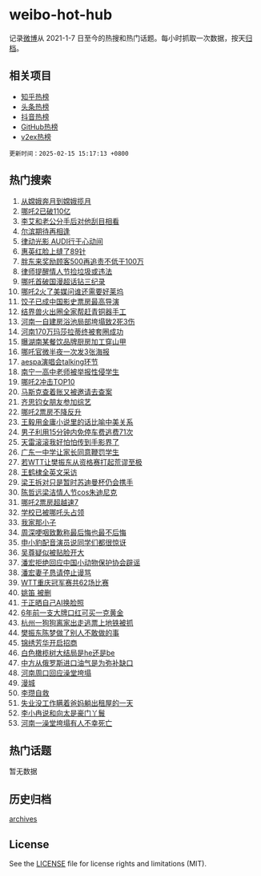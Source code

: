 # weibo-hot-hub

记录[微博](https://www.weibo.com)从 2021-1-7 日至今的热搜和热门话题。每小时抓取一次数据，按天[归档](archives)。

## 相关项目

- [知乎热榜](https://github.com/snaildev/zhihu-hot-hub)
- [头条热榜](https://github.com/snaildev/toutiao-hot-hub)
- [抖音热榜](https://github.com/snaildev/douyin-hot-hub)
- [GitHub热榜](https://github.com/snaildev/github-hot-hub)
- [v2ex热榜](https://github.com/snaildev/v2ex-hot-hub)


`更新时间：2025-02-15 15:17:13 +0800`

## 热门搜索

1. [从嫦娥奔月到嫦娥揽月](https://m.weibo.cn/search?containerid=100103type%3D1%26t%3D10%26q%3D%23%E4%BB%8E%E5%AB%A6%E5%A8%A5%E5%A5%94%E6%9C%88%E5%88%B0%E5%AB%A6%E5%A8%A5%E6%8F%BD%E6%9C%88%23&stream_entry_id=51&isnewpage=1&extparam=seat%3D1%26pos%3D0%26c_type%3D51%26dgr%3D0%26cate%3D10103%26q%3D%2523%25E4%25BB%258E%25E5%25AB%25A6%25E5%25A8%25A5%25E5%25A5%2594%25E6%259C%2588%25E5%2588%25B0%25E5%25AB%25A6%25E5%25A8%25A5%25E6%258F%25BD%25E6%259C%2588%2523%26stream_entry_id%3D51%26filter_type%3Drealtimehot%26display_time%3D1739603831%26pre_seqid%3D17396038314990153814121)
1. [哪吒2已破110亿](https://m.weibo.cn/search?containerid=100103type%3D1%26t%3D10%26q%3D%23%E5%93%AA%E5%90%922%E5%B7%B2%E7%A0%B4110%E4%BA%BF%23&stream_entry_id=31&isnewpage=1&extparam=seat%3D1%26c_type%3D31%26cate%3D5001%26realpos%3D1%26q%3D%2523%25E5%2593%25AA%25E5%2590%25922%25E5%25B7%25B2%25E7%25A0%25B4110%25E4%25BA%25BF%2523%26dgr%3D0%26pos%3D0%26band_rank%3D1%26lcate%3D5001%26stream_entry_id%3D31%26flag%3D1%26filter_type%3Drealtimehot%26display_time%3D1739603831%26pre_seqid%3D17396038314990153814121)
1. [李艾和老公分手后对他刮目相看](https://m.weibo.cn/search?containerid=100103type%3D1%26t%3D10%26q%3D%E6%9D%8E%E8%89%BE%E5%92%8C%E8%80%81%E5%85%AC%E5%88%86%E6%89%8B%E5%90%8E%E5%AF%B9%E4%BB%96%E5%88%AE%E7%9B%AE%E7%9B%B8%E7%9C%8B&stream_entry_id=31&isnewpage=1&extparam=seat%3D1%26c_type%3D31%26cate%3D5001%26realpos%3D2%26q%3D%25E6%259D%258E%25E8%2589%25BE%25E5%2592%258C%25E8%2580%2581%25E5%2585%25AC%25E5%2588%2586%25E6%2589%258B%25E5%2590%258E%25E5%25AF%25B9%25E4%25BB%2596%25E5%2588%25AE%25E7%259B%25AE%25E7%259B%25B8%25E7%259C%258B%26dgr%3D0%26pos%3D1%26band_rank%3D2%26lcate%3D5001%26stream_entry_id%3D31%26flag%3D1%26filter_type%3Drealtimehot%26display_time%3D1739603831%26pre_seqid%3D17396038314990153814121)
1. [尔滨期待再相逢](https://m.weibo.cn/search?containerid=100103type%3D1%26t%3D10%26q%3D%23%E5%B0%94%E6%BB%A8%E6%9C%9F%E5%BE%85%E5%86%8D%E7%9B%B8%E9%80%A2%23&stream_entry_id=31&isnewpage=1&extparam=seat%3D1%26c_type%3D31%26cate%3D5001%26realpos%3D3%26q%3D%2523%25E5%25B0%2594%25E6%25BB%25A8%25E6%259C%259F%25E5%25BE%2585%25E5%2586%258D%25E7%259B%25B8%25E9%2580%25A2%2523%26dgr%3D0%26pos%3D2%26band_rank%3D3%26lcate%3D5001%26stream_entry_id%3D31%26flag%3D0%26filter_type%3Drealtimehot%26display_time%3D1739603831%26pre_seqid%3D17396038314990153814121)
1. [律动光影 AUDI行于心动间](https://m.weibo.cn/search?containerid=100103type%3D1%26t%3D10%26q%3D%23%E5%BE%8B%E5%8A%A8%E5%85%89%E5%BD%B1+AUDI%E8%A1%8C%E4%BA%8E%E5%BF%83%E5%8A%A8%E9%97%B4%23&stream_entry_id=31&isnewpage=1&extparam=seat%3D1%26is_ad_pos%3D1%26c_type%3D31%26cate%3D5001%26pos%3D3%26stream_entry_id%3D31%26topic_ad%3D1%26q%3D%2523%25E5%25BE%258B%25E5%258A%25A8%25E5%2585%2589%25E5%25BD%25B1%2520AUDI%25E8%25A1%258C%25E4%25BA%258E%25E5%25BF%2583%25E5%258A%25A8%25E9%2597%25B4%2523%26adid%3D276096%26lcate%3D5001%26band_rank%3D4%26dgr%3D0%26filter_type%3Drealtimehot%26display_time%3D1739603831%26pre_seqid%3D17396038314990153814121)
1. [惠英红脸上缝了89针](https://m.weibo.cn/search?containerid=100103type%3D1%26t%3D10%26q%3D%E6%83%A0%E8%8B%B1%E7%BA%A2%E8%84%B8%E4%B8%8A%E7%BC%9D%E4%BA%8689%E9%92%88&stream_entry_id=31&isnewpage=1&extparam=seat%3D1%26c_type%3D31%26cate%3D5001%26realpos%3D4%26q%3D%25E6%2583%25A0%25E8%258B%25B1%25E7%25BA%25A2%25E8%2584%25B8%25E4%25B8%258A%25E7%25BC%259D%25E4%25BA%258689%25E9%2592%2588%26dgr%3D0%26pos%3D4%26band_rank%3D4%26lcate%3D5001%26stream_entry_id%3D31%26flag%3D2%26filter_type%3Drealtimehot%26display_time%3D1739603831%26pre_seqid%3D17396038314990153814121)
1. [胖东来奖励顾客500再追责不低于100万](https://m.weibo.cn/search?containerid=100103type%3D1%26t%3D10%26q%3D%23%E8%83%96%E4%B8%9C%E6%9D%A5%E5%A5%96%E5%8A%B1%E9%A1%BE%E5%AE%A2500%E5%86%8D%E8%BF%BD%E8%B4%A3%E4%B8%8D%E4%BD%8E%E4%BA%8E100%E4%B8%87%23&stream_entry_id=31&isnewpage=1&extparam=seat%3D1%26c_type%3D31%26cate%3D5001%26realpos%3D5%26q%3D%2523%25E8%2583%2596%25E4%25B8%259C%25E6%259D%25A5%25E5%25A5%2596%25E5%258A%25B1%25E9%25A1%25BE%25E5%25AE%25A2500%25E5%2586%258D%25E8%25BF%25BD%25E8%25B4%25A3%25E4%25B8%258D%25E4%25BD%258E%25E4%25BA%258E100%25E4%25B8%2587%2523%26dgr%3D0%26pos%3D5%26band_rank%3D5%26lcate%3D5001%26stream_entry_id%3D31%26flag%3D2%26filter_type%3Drealtimehot%26display_time%3D1739603831%26pre_seqid%3D17396038314990153814121)
1. [律师提醒情人节捡垃圾或违法](https://m.weibo.cn/search?containerid=100103type%3D1%26t%3D10%26q%3D%23%E5%BE%8B%E5%B8%88%E6%8F%90%E9%86%92%E6%83%85%E4%BA%BA%E8%8A%82%E6%8D%A1%E5%9E%83%E5%9C%BE%E6%88%96%E8%BF%9D%E6%B3%95%23&stream_entry_id=31&isnewpage=1&extparam=seat%3D1%26c_type%3D31%26cate%3D5001%26realpos%3D6%26q%3D%2523%25E5%25BE%258B%25E5%25B8%2588%25E6%258F%2590%25E9%2586%2592%25E6%2583%2585%25E4%25BA%25BA%25E8%258A%2582%25E6%258D%25A1%25E5%259E%2583%25E5%259C%25BE%25E6%2588%2596%25E8%25BF%259D%25E6%25B3%2595%2523%26dgr%3D0%26pos%3D6%26band_rank%3D6%26lcate%3D5001%26stream_entry_id%3D31%26flag%3D0%26filter_type%3Drealtimehot%26display_time%3D1739603831%26pre_seqid%3D17396038314990153814121)
1. [哪吒首破国漫超话钻三纪录](https://m.weibo.cn/search?containerid=100103type%3D1%26t%3D10%26q%3D%23%E5%93%AA%E5%90%92%E9%A6%96%E7%A0%B4%E5%9B%BD%E6%BC%AB%E8%B6%85%E8%AF%9D%E9%92%BB%E4%B8%89%E7%BA%AA%E5%BD%95%23&stream_entry_id=31&isnewpage=1&extparam=seat%3D1%26is_ad_pos%3D1%26c_type%3D31%26cate%3D5001%26stream_entry_id%3D31%26dgr%3D0%26q%3D%2523%25E5%2593%25AA%25E5%2590%2592%25E9%25A6%2596%25E7%25A0%25B4%25E5%259B%25BD%25E6%25BC%25AB%25E8%25B6%2585%25E8%25AF%259D%25E9%2592%25BB%25E4%25B8%2589%25E7%25BA%25AA%25E5%25BD%2595%2523%26adid%3D276078%26lcate%3D5001%26pos%3D7%26band_rank%3D7%26filter_type%3Drealtimehot%26display_time%3D1739603831%26pre_seqid%3D17396038314990153814121)
1. [哪吒2火了美媒问谁还需要好莱坞](https://m.weibo.cn/search?containerid=100103type%3D1%26t%3D10%26q%3D%23%E5%93%AA%E5%90%922%E7%81%AB%E4%BA%86%E7%BE%8E%E5%AA%92%E9%97%AE%E8%B0%81%E8%BF%98%E9%9C%80%E8%A6%81%E5%A5%BD%E8%8E%B1%E5%9D%9E%23&stream_entry_id=31&isnewpage=1&extparam=seat%3D1%26c_type%3D31%26cate%3D5001%26realpos%3D7%26q%3D%2523%25E5%2593%25AA%25E5%2590%25922%25E7%2581%25AB%25E4%25BA%2586%25E7%25BE%258E%25E5%25AA%2592%25E9%2597%25AE%25E8%25B0%2581%25E8%25BF%2598%25E9%259C%2580%25E8%25A6%2581%25E5%25A5%25BD%25E8%258E%25B1%25E5%259D%259E%2523%26dgr%3D0%26pos%3D8%26band_rank%3D7%26lcate%3D5001%26stream_entry_id%3D31%26flag%3D1%26filter_type%3Drealtimehot%26display_time%3D1739603831%26pre_seqid%3D17396038314990153814121)
1. [饺子已成中国影史票房最高导演](https://m.weibo.cn/search?containerid=100103type%3D1%26t%3D10%26q%3D%23%E9%A5%BA%E5%AD%90%E5%B7%B2%E6%88%90%E4%B8%AD%E5%9B%BD%E5%BD%B1%E5%8F%B2%E7%A5%A8%E6%88%BF%E6%9C%80%E9%AB%98%E5%AF%BC%E6%BC%94%23&stream_entry_id=31&isnewpage=1&extparam=seat%3D1%26c_type%3D31%26cate%3D5001%26realpos%3D8%26q%3D%2523%25E9%25A5%25BA%25E5%25AD%2590%25E5%25B7%25B2%25E6%2588%2590%25E4%25B8%25AD%25E5%259B%25BD%25E5%25BD%25B1%25E5%258F%25B2%25E7%25A5%25A8%25E6%2588%25BF%25E6%259C%2580%25E9%25AB%2598%25E5%25AF%25BC%25E6%25BC%2594%2523%26dgr%3D0%26pos%3D9%26band_rank%3D8%26lcate%3D5001%26stream_entry_id%3D31%26flag%3D0%26filter_type%3Drealtimehot%26display_time%3D1739603831%26pre_seqid%3D17396038314990153814121)
1. [结界兽火出圈全家帮赶青铜器手工](https://m.weibo.cn/search?containerid=100103type%3D1%26t%3D10%26q%3D%23%E7%BB%93%E7%95%8C%E5%85%BD%E7%81%AB%E5%87%BA%E5%9C%88%E5%85%A8%E5%AE%B6%E5%B8%AE%E8%B5%B6%E9%9D%92%E9%93%9C%E5%99%A8%E6%89%8B%E5%B7%A5%23&stream_entry_id=31&isnewpage=1&extparam=seat%3D1%26c_type%3D31%26cate%3D5001%26realpos%3D9%26q%3D%2523%25E7%25BB%2593%25E7%2595%258C%25E5%2585%25BD%25E7%2581%25AB%25E5%2587%25BA%25E5%259C%2588%25E5%2585%25A8%25E5%25AE%25B6%25E5%25B8%25AE%25E8%25B5%25B6%25E9%259D%2592%25E9%2593%259C%25E5%2599%25A8%25E6%2589%258B%25E5%25B7%25A5%2523%26dgr%3D0%26pos%3D10%26band_rank%3D9%26lcate%3D5001%26stream_entry_id%3D31%26flag%3D1%26filter_type%3Drealtimehot%26display_time%3D1739603831%26pre_seqid%3D17396038314990153814121)
1. [河南一自建房浴池局部垮塌致2死3伤](https://m.weibo.cn/search?containerid=100103type%3D1%26t%3D10%26q%3D%23%E6%B2%B3%E5%8D%97%E4%B8%80%E8%87%AA%E5%BB%BA%E6%88%BF%E6%B5%B4%E6%B1%A0%E5%B1%80%E9%83%A8%E5%9E%AE%E5%A1%8C%E8%87%B42%E6%AD%BB3%E4%BC%A4%23&stream_entry_id=31&isnewpage=1&extparam=seat%3D1%26c_type%3D31%26cate%3D5001%26realpos%3D10%26q%3D%2523%25E6%25B2%25B3%25E5%258D%2597%25E4%25B8%2580%25E8%2587%25AA%25E5%25BB%25BA%25E6%2588%25BF%25E6%25B5%25B4%25E6%25B1%25A0%25E5%25B1%2580%25E9%2583%25A8%25E5%259E%25AE%25E5%25A1%258C%25E8%2587%25B42%25E6%25AD%25BB3%25E4%25BC%25A4%2523%26dgr%3D0%26pos%3D11%26band_rank%3D10%26lcate%3D5001%26stream_entry_id%3D31%26flag%3D1%26filter_type%3Drealtimehot%26display_time%3D1739603831%26pre_seqid%3D17396038314990153814121)
1. [河南170万玛莎拉蒂终被套圈成功](https://m.weibo.cn/search?containerid=100103type%3D1%26t%3D10%26q%3D%23%E6%B2%B3%E5%8D%97170%E4%B8%87%E7%8E%9B%E8%8E%8E%E6%8B%89%E8%92%82%E7%BB%88%E8%A2%AB%E5%A5%97%E5%9C%88%E6%88%90%E5%8A%9F%23&stream_entry_id=31&isnewpage=1&extparam=seat%3D1%26c_type%3D31%26cate%3D5001%26realpos%3D11%26q%3D%2523%25E6%25B2%25B3%25E5%258D%2597170%25E4%25B8%2587%25E7%258E%259B%25E8%258E%258E%25E6%258B%2589%25E8%2592%2582%25E7%25BB%2588%25E8%25A2%25AB%25E5%25A5%2597%25E5%259C%2588%25E6%2588%2590%25E5%258A%259F%2523%26dgr%3D0%26pos%3D12%26band_rank%3D11%26lcate%3D5001%26stream_entry_id%3D31%26flag%3D1%26filter_type%3Drealtimehot%26display_time%3D1739603831%26pre_seqid%3D17396038314990153814121)
1. [曝湖南某餐饮品牌厨房加工穿山甲](https://m.weibo.cn/search?containerid=100103type%3D1%26t%3D10%26q%3D%23%E6%9B%9D%E6%B9%96%E5%8D%97%E6%9F%90%E9%A4%90%E9%A5%AE%E5%93%81%E7%89%8C%E5%8E%A8%E6%88%BF%E5%8A%A0%E5%B7%A5%E7%A9%BF%E5%B1%B1%E7%94%B2%23&stream_entry_id=31&isnewpage=1&extparam=seat%3D1%26c_type%3D31%26cate%3D5001%26realpos%3D12%26q%3D%2523%25E6%259B%259D%25E6%25B9%2596%25E5%258D%2597%25E6%259F%2590%25E9%25A4%2590%25E9%25A5%25AE%25E5%2593%2581%25E7%2589%258C%25E5%258E%25A8%25E6%2588%25BF%25E5%258A%25A0%25E5%25B7%25A5%25E7%25A9%25BF%25E5%25B1%25B1%25E7%2594%25B2%2523%26dgr%3D0%26pos%3D13%26band_rank%3D12%26lcate%3D5001%26stream_entry_id%3D31%26flag%3D0%26filter_type%3Drealtimehot%26display_time%3D1739603831%26pre_seqid%3D17396038314990153814121)
1. [哪吒官微半夜一次发3张海报](https://m.weibo.cn/search?containerid=100103type%3D1%26t%3D10%26q%3D%23%E5%93%AA%E5%90%92%E5%AE%98%E5%BE%AE%E5%8D%8A%E5%A4%9C%E4%B8%80%E6%AC%A1%E5%8F%913%E5%BC%A0%E6%B5%B7%E6%8A%A5%23&stream_entry_id=31&isnewpage=1&extparam=seat%3D1%26c_type%3D31%26cate%3D5001%26realpos%3D13%26q%3D%2523%25E5%2593%25AA%25E5%2590%2592%25E5%25AE%2598%25E5%25BE%25AE%25E5%258D%258A%25E5%25A4%259C%25E4%25B8%2580%25E6%25AC%25A1%25E5%258F%25913%25E5%25BC%25A0%25E6%25B5%25B7%25E6%258A%25A5%2523%26dgr%3D0%26pos%3D14%26band_rank%3D13%26lcate%3D5001%26stream_entry_id%3D31%26flag%3D2%26filter_type%3Drealtimehot%26display_time%3D1739603831%26pre_seqid%3D17396038314990153814121)
1. [aespa演唱会talking环节](https://m.weibo.cn/search?containerid=100103type%3D1%26t%3D10%26q%3Daespa%E6%BC%94%E5%94%B1%E4%BC%9Atalking%E7%8E%AF%E8%8A%82&stream_entry_id=31&isnewpage=1&extparam=seat%3D1%26c_type%3D31%26cate%3D5001%26realpos%3D14%26q%3Daespa%25E6%25BC%2594%25E5%2594%25B1%25E4%25BC%259Atalking%25E7%258E%25AF%25E8%258A%2582%26dgr%3D0%26pos%3D15%26band_rank%3D14%26lcate%3D5001%26stream_entry_id%3D31%26flag%3D1%26filter_type%3Drealtimehot%26display_time%3D1739603831%26pre_seqid%3D17396038314990153814121)
1. [南宁一高中老师被举报性侵学生](https://m.weibo.cn/search?containerid=100103type%3D1%26t%3D10%26q%3D%23%E5%8D%97%E5%AE%81%E4%B8%80%E9%AB%98%E4%B8%AD%E8%80%81%E5%B8%88%E8%A2%AB%E4%B8%BE%E6%8A%A5%E6%80%A7%E4%BE%B5%E5%AD%A6%E7%94%9F%23&stream_entry_id=31&isnewpage=1&extparam=seat%3D1%26c_type%3D31%26cate%3D5001%26realpos%3D15%26q%3D%2523%25E5%258D%2597%25E5%25AE%2581%25E4%25B8%2580%25E9%25AB%2598%25E4%25B8%25AD%25E8%2580%2581%25E5%25B8%2588%25E8%25A2%25AB%25E4%25B8%25BE%25E6%258A%25A5%25E6%2580%25A7%25E4%25BE%25B5%25E5%25AD%25A6%25E7%2594%259F%2523%26dgr%3D0%26pos%3D16%26band_rank%3D15%26lcate%3D5001%26stream_entry_id%3D31%26flag%3D1%26filter_type%3Drealtimehot%26display_time%3D1739603831%26pre_seqid%3D17396038314990153814121)
1. [哪吒2冲击TOP10](https://m.weibo.cn/search?containerid=100103type%3D1%26t%3D10%26q%3D%23%E5%93%AA%E5%90%922%E5%86%B2%E5%87%BBTOP10%23&stream_entry_id=31&isnewpage=1&extparam=seat%3D1%26c_type%3D31%26cate%3D5001%26realpos%3D16%26q%3D%2523%25E5%2593%25AA%25E5%2590%25922%25E5%2586%25B2%25E5%2587%25BBTOP10%2523%26dgr%3D0%26pos%3D17%26band_rank%3D16%26lcate%3D5001%26stream_entry_id%3D31%26flag%3D1%26filter_type%3Drealtimehot%26display_time%3D1739603831%26pre_seqid%3D17396038314990153814121)
1. [马斯克查着账又被邀请去查案](https://m.weibo.cn/search?containerid=100103type%3D1%26t%3D10%26q%3D%23%E9%A9%AC%E6%96%AF%E5%85%8B%E6%9F%A5%E7%9D%80%E8%B4%A6%E5%8F%88%E8%A2%AB%E9%82%80%E8%AF%B7%E5%8E%BB%E6%9F%A5%E6%A1%88%23&stream_entry_id=31&isnewpage=1&extparam=seat%3D1%26c_type%3D31%26cate%3D5001%26realpos%3D17%26q%3D%2523%25E9%25A9%25AC%25E6%2596%25AF%25E5%2585%258B%25E6%259F%25A5%25E7%259D%2580%25E8%25B4%25A6%25E5%258F%2588%25E8%25A2%25AB%25E9%2582%2580%25E8%25AF%25B7%25E5%258E%25BB%25E6%259F%25A5%25E6%25A1%2588%2523%26dgr%3D0%26pos%3D18%26band_rank%3D17%26lcate%3D5001%26stream_entry_id%3D31%26flag%3D0%26filter_type%3Drealtimehot%26display_time%3D1739603831%26pre_seqid%3D17396038314990153814121)
1. [齐思钧女朋友参加综艺](https://m.weibo.cn/search?containerid=100103type%3D1%26t%3D10%26q%3D%23%E9%BD%90%E6%80%9D%E9%92%A7%E5%A5%B3%E6%9C%8B%E5%8F%8B%E5%8F%82%E5%8A%A0%E7%BB%BC%E8%89%BA%23&stream_entry_id=31&isnewpage=1&extparam=seat%3D1%26c_type%3D31%26cate%3D5001%26realpos%3D18%26q%3D%2523%25E9%25BD%2590%25E6%2580%259D%25E9%2592%25A7%25E5%25A5%25B3%25E6%259C%258B%25E5%258F%258B%25E5%258F%2582%25E5%258A%25A0%25E7%25BB%25BC%25E8%2589%25BA%2523%26dgr%3D0%26pos%3D19%26band_rank%3D18%26lcate%3D5001%26stream_entry_id%3D31%26flag%3D2%26filter_type%3Drealtimehot%26display_time%3D1739603831%26pre_seqid%3D17396038314990153814121)
1. [哪吒2票房不降反升](https://m.weibo.cn/search?containerid=100103type%3D1%26t%3D10%26q%3D%23%E5%93%AA%E5%90%922%E7%A5%A8%E6%88%BF%E4%B8%8D%E9%99%8D%E5%8F%8D%E5%8D%87%23&stream_entry_id=31&isnewpage=1&extparam=seat%3D1%26c_type%3D31%26cate%3D5001%26realpos%3D19%26q%3D%2523%25E5%2593%25AA%25E5%2590%25922%25E7%25A5%25A8%25E6%2588%25BF%25E4%25B8%258D%25E9%2599%258D%25E5%258F%258D%25E5%258D%2587%2523%26dgr%3D0%26pos%3D20%26band_rank%3D19%26lcate%3D5001%26stream_entry_id%3D31%26flag%3D0%26filter_type%3Drealtimehot%26display_time%3D1739603831%26pre_seqid%3D17396038314990153814121)
1. [王毅用金庸小说里的话比喻中美关系](https://m.weibo.cn/search?containerid=100103type%3D1%26t%3D10%26q%3D%23%E7%8E%8B%E6%AF%85%E7%94%A8%E9%87%91%E5%BA%B8%E5%B0%8F%E8%AF%B4%E9%87%8C%E7%9A%84%E8%AF%9D%E6%AF%94%E5%96%BB%E4%B8%AD%E7%BE%8E%E5%85%B3%E7%B3%BB%23&stream_entry_id=31&isnewpage=1&extparam=seat%3D1%26c_type%3D31%26cate%3D5001%26realpos%3D20%26q%3D%2523%25E7%258E%258B%25E6%25AF%2585%25E7%2594%25A8%25E9%2587%2591%25E5%25BA%25B8%25E5%25B0%258F%25E8%25AF%25B4%25E9%2587%258C%25E7%259A%2584%25E8%25AF%259D%25E6%25AF%2594%25E5%2596%25BB%25E4%25B8%25AD%25E7%25BE%258E%25E5%2585%25B3%25E7%25B3%25BB%2523%26dgr%3D0%26pos%3D21%26band_rank%3D20%26lcate%3D5001%26stream_entry_id%3D31%26flag%3D1%26filter_type%3Drealtimehot%26display_time%3D1739603831%26pre_seqid%3D17396038314990153814121)
1. [男子利用15分钟内免停车费逃费71次](https://m.weibo.cn/search?containerid=100103type%3D1%26t%3D10%26q%3D%23%E7%94%B7%E5%AD%90%E5%88%A9%E7%94%A815%E5%88%86%E9%92%9F%E5%86%85%E5%85%8D%E5%81%9C%E8%BD%A6%E8%B4%B9%E9%80%83%E8%B4%B971%E6%AC%A1%23&stream_entry_id=31&isnewpage=1&extparam=seat%3D1%26c_type%3D31%26cate%3D5001%26realpos%3D21%26q%3D%2523%25E7%2594%25B7%25E5%25AD%2590%25E5%2588%25A9%25E7%2594%25A815%25E5%2588%2586%25E9%2592%259F%25E5%2586%2585%25E5%2585%258D%25E5%2581%259C%25E8%25BD%25A6%25E8%25B4%25B9%25E9%2580%2583%25E8%25B4%25B971%25E6%25AC%25A1%2523%26dgr%3D0%26pos%3D22%26band_rank%3D21%26lcate%3D5001%26stream_entry_id%3D31%26flag%3D0%26filter_type%3Drealtimehot%26display_time%3D1739603831%26pre_seqid%3D17396038314990153814121)
1. [天雷滚滚我好怕怕传到手影界了](https://m.weibo.cn/search?containerid=100103type%3D1%26t%3D10%26q%3D%23%E5%A4%A9%E9%9B%B7%E6%BB%9A%E6%BB%9A%E6%88%91%E5%A5%BD%E6%80%95%E6%80%95%E4%BC%A0%E5%88%B0%E6%89%8B%E5%BD%B1%E7%95%8C%E4%BA%86%23&stream_entry_id=31&isnewpage=1&extparam=seat%3D1%26c_type%3D31%26cate%3D5001%26realpos%3D22%26q%3D%2523%25E5%25A4%25A9%25E9%259B%25B7%25E6%25BB%259A%25E6%25BB%259A%25E6%2588%2591%25E5%25A5%25BD%25E6%2580%2595%25E6%2580%2595%25E4%25BC%25A0%25E5%2588%25B0%25E6%2589%258B%25E5%25BD%25B1%25E7%2595%258C%25E4%25BA%2586%2523%26dgr%3D0%26pos%3D23%26band_rank%3D22%26lcate%3D5001%26stream_entry_id%3D31%26flag%3D0%26filter_type%3Drealtimehot%26display_time%3D1739603831%26pre_seqid%3D17396038314990153814121)
1. [广东一中学让家长同意鞭罚学生](https://m.weibo.cn/search?containerid=100103type%3D1%26t%3D10%26q%3D%23%E5%B9%BF%E4%B8%9C%E4%B8%80%E4%B8%AD%E5%AD%A6%E8%AE%A9%E5%AE%B6%E9%95%BF%E5%90%8C%E6%84%8F%E9%9E%AD%E7%BD%9A%E5%AD%A6%E7%94%9F%23&stream_entry_id=31&isnewpage=1&extparam=seat%3D1%26c_type%3D31%26cate%3D5001%26realpos%3D23%26q%3D%2523%25E5%25B9%25BF%25E4%25B8%259C%25E4%25B8%2580%25E4%25B8%25AD%25E5%25AD%25A6%25E8%25AE%25A9%25E5%25AE%25B6%25E9%2595%25BF%25E5%2590%258C%25E6%2584%258F%25E9%259E%25AD%25E7%25BD%259A%25E5%25AD%25A6%25E7%2594%259F%2523%26dgr%3D0%26pos%3D24%26band_rank%3D23%26lcate%3D5001%26stream_entry_id%3D31%26flag%3D1%26filter_type%3Drealtimehot%26display_time%3D1739603831%26pre_seqid%3D17396038314990153814121)
1. [若WTT让樊振东从资格赛打起荒谬至极](https://m.weibo.cn/search?containerid=100103type%3D1%26t%3D10%26q%3D%23%E8%8B%A5WTT%E8%AE%A9%E6%A8%8A%E6%8C%AF%E4%B8%9C%E4%BB%8E%E8%B5%84%E6%A0%BC%E8%B5%9B%E6%89%93%E8%B5%B7%E8%8D%92%E8%B0%AC%E8%87%B3%E6%9E%81%23&stream_entry_id=31&isnewpage=1&extparam=seat%3D1%26c_type%3D31%26cate%3D5001%26realpos%3D24%26q%3D%2523%25E8%258B%25A5WTT%25E8%25AE%25A9%25E6%25A8%258A%25E6%258C%25AF%25E4%25B8%259C%25E4%25BB%258E%25E8%25B5%2584%25E6%25A0%25BC%25E8%25B5%259B%25E6%2589%2593%25E8%25B5%25B7%25E8%258D%2592%25E8%25B0%25AC%25E8%2587%25B3%25E6%259E%2581%2523%26dgr%3D0%26pos%3D25%26band_rank%3D24%26lcate%3D5001%26stream_entry_id%3D31%26flag%3D1%26filter_type%3Drealtimehot%26display_time%3D1739603831%26pre_seqid%3D17396038314990153814121)
1. [王鹤棣全英文采访](https://m.weibo.cn/search?containerid=100103type%3D1%26t%3D10%26q%3D%23%E7%8E%8B%E9%B9%A4%E6%A3%A3%E5%85%A8%E8%8B%B1%E6%96%87%E9%87%87%E8%AE%BF%23&stream_entry_id=31&isnewpage=1&extparam=seat%3D1%26c_type%3D31%26cate%3D5001%26realpos%3D25%26q%3D%2523%25E7%258E%258B%25E9%25B9%25A4%25E6%25A3%25A3%25E5%2585%25A8%25E8%258B%25B1%25E6%2596%2587%25E9%2587%2587%25E8%25AE%25BF%2523%26dgr%3D0%26pos%3D26%26band_rank%3D25%26lcate%3D5001%26stream_entry_id%3D31%26flag%3D0%26filter_type%3Drealtimehot%26display_time%3D1739603831%26pre_seqid%3D17396038314990153814121)
1. [梁王拆对只是暂时苏迪曼杯仍会携手](https://m.weibo.cn/search?containerid=100103type%3D1%26t%3D10%26q%3D%23%E6%A2%81%E7%8E%8B%E6%8B%86%E5%AF%B9%E5%8F%AA%E6%98%AF%E6%9A%82%E6%97%B6%E8%8B%8F%E8%BF%AA%E6%9B%BC%E6%9D%AF%E4%BB%8D%E4%BC%9A%E6%90%BA%E6%89%8B%23&stream_entry_id=31&isnewpage=1&extparam=seat%3D1%26c_type%3D31%26cate%3D5001%26realpos%3D26%26q%3D%2523%25E6%25A2%2581%25E7%258E%258B%25E6%258B%2586%25E5%25AF%25B9%25E5%258F%25AA%25E6%2598%25AF%25E6%259A%2582%25E6%2597%25B6%25E8%258B%258F%25E8%25BF%25AA%25E6%259B%25BC%25E6%259D%25AF%25E4%25BB%258D%25E4%25BC%259A%25E6%2590%25BA%25E6%2589%258B%2523%26dgr%3D0%26pos%3D27%26band_rank%3D26%26lcate%3D5001%26stream_entry_id%3D31%26flag%3D1%26filter_type%3Drealtimehot%26display_time%3D1739603831%26pre_seqid%3D17396038314990153814121)
1. [陈哲远梁洁情人节cos朱迪尼克](https://m.weibo.cn/search?containerid=100103type%3D1%26t%3D10%26q%3D%23%E9%99%88%E5%93%B2%E8%BF%9C%E6%A2%81%E6%B4%81%E6%83%85%E4%BA%BA%E8%8A%82cos%E6%9C%B1%E8%BF%AA%E5%B0%BC%E5%85%8B%23&stream_entry_id=31&isnewpage=1&extparam=seat%3D1%26c_type%3D31%26cate%3D5001%26realpos%3D27%26q%3D%2523%25E9%2599%2588%25E5%2593%25B2%25E8%25BF%259C%25E6%25A2%2581%25E6%25B4%2581%25E6%2583%2585%25E4%25BA%25BA%25E8%258A%2582cos%25E6%259C%25B1%25E8%25BF%25AA%25E5%25B0%25BC%25E5%2585%258B%2523%26dgr%3D0%26pos%3D28%26band_rank%3D27%26lcate%3D5001%26stream_entry_id%3D31%26flag%3D0%26filter_type%3Drealtimehot%26display_time%3D1739603831%26pre_seqid%3D17396038314990153814121)
1. [哪吒2票房超越速7](https://m.weibo.cn/search?containerid=100103type%3D1%26t%3D10%26q%3D%23%E5%93%AA%E5%90%922%E7%A5%A8%E6%88%BF%E8%B6%85%E8%B6%8A%E9%80%9F7%23&stream_entry_id=31&isnewpage=1&extparam=seat%3D1%26c_type%3D31%26cate%3D5001%26realpos%3D28%26q%3D%2523%25E5%2593%25AA%25E5%2590%25922%25E7%25A5%25A8%25E6%2588%25BF%25E8%25B6%2585%25E8%25B6%258A%25E9%2580%259F7%2523%26dgr%3D0%26pos%3D29%26band_rank%3D28%26lcate%3D5001%26stream_entry_id%3D31%26flag%3D1%26filter_type%3Drealtimehot%26display_time%3D1739603831%26pre_seqid%3D17396038314990153814121)
1. [学校已被哪吒头占领](https://m.weibo.cn/search?containerid=100103type%3D1%26t%3D10%26q%3D%23%E5%AD%A6%E6%A0%A1%E5%B7%B2%E8%A2%AB%E5%93%AA%E5%90%92%E5%A4%B4%E5%8D%A0%E9%A2%86%23&stream_entry_id=31&isnewpage=1&extparam=seat%3D1%26c_type%3D31%26cate%3D5001%26realpos%3D29%26q%3D%2523%25E5%25AD%25A6%25E6%25A0%25A1%25E5%25B7%25B2%25E8%25A2%25AB%25E5%2593%25AA%25E5%2590%2592%25E5%25A4%25B4%25E5%258D%25A0%25E9%25A2%2586%2523%26dgr%3D0%26pos%3D30%26band_rank%3D29%26lcate%3D5001%26stream_entry_id%3D31%26flag%3D0%26filter_type%3Drealtimehot%26display_time%3D1739603831%26pre_seqid%3D17396038314990153814121)
1. [我家那小子](https://m.weibo.cn/search?containerid=100103type%3D1%26t%3D10%26q%3D%E6%88%91%E5%AE%B6%E9%82%A3%E5%B0%8F%E5%AD%90&stream_entry_id=31&isnewpage=1&extparam=seat%3D1%26c_type%3D31%26cate%3D5001%26realpos%3D30%26q%3D%25E6%2588%2591%25E5%25AE%25B6%25E9%2582%25A3%25E5%25B0%258F%25E5%25AD%2590%26dgr%3D0%26pos%3D31%26band_rank%3D30%26lcate%3D5001%26stream_entry_id%3D31%26flag%3D0%26filter_type%3Drealtimehot%26display_time%3D1739603831%26pre_seqid%3D17396038314990153814121)
1. [周深哽咽致歉称最后悔也最不后悔](https://m.weibo.cn/search?containerid=100103type%3D1%26t%3D10%26q%3D%23%E5%91%A8%E6%B7%B1%E5%93%BD%E5%92%BD%E8%87%B4%E6%AD%89%E7%A7%B0%E6%9C%80%E5%90%8E%E6%82%94%E4%B9%9F%E6%9C%80%E4%B8%8D%E5%90%8E%E6%82%94%23&stream_entry_id=31&isnewpage=1&extparam=seat%3D1%26c_type%3D31%26cate%3D5001%26realpos%3D31%26q%3D%2523%25E5%2591%25A8%25E6%25B7%25B1%25E5%2593%25BD%25E5%2592%25BD%25E8%2587%25B4%25E6%25AD%2589%25E7%25A7%25B0%25E6%259C%2580%25E5%2590%258E%25E6%2582%2594%25E4%25B9%259F%25E6%259C%2580%25E4%25B8%258D%25E5%2590%258E%25E6%2582%2594%2523%26dgr%3D0%26pos%3D32%26band_rank%3D31%26lcate%3D5001%26stream_entry_id%3D31%26flag%3D1%26filter_type%3Drealtimehot%26display_time%3D1739603831%26pre_seqid%3D17396038314990153814121)
1. [申小豹配音演员说同学们都很惊讶](https://m.weibo.cn/search?containerid=100103type%3D1%26t%3D10%26q%3D%23%E7%94%B3%E5%B0%8F%E8%B1%B9%E9%85%8D%E9%9F%B3%E6%BC%94%E5%91%98%E8%AF%B4%E5%90%8C%E5%AD%A6%E4%BB%AC%E9%83%BD%E5%BE%88%E6%83%8A%E8%AE%B6%23&stream_entry_id=31&isnewpage=1&extparam=seat%3D1%26c_type%3D31%26cate%3D5001%26realpos%3D32%26q%3D%2523%25E7%2594%25B3%25E5%25B0%258F%25E8%25B1%25B9%25E9%2585%258D%25E9%259F%25B3%25E6%25BC%2594%25E5%2591%2598%25E8%25AF%25B4%25E5%2590%258C%25E5%25AD%25A6%25E4%25BB%25AC%25E9%2583%25BD%25E5%25BE%2588%25E6%2583%258A%25E8%25AE%25B6%2523%26dgr%3D0%26pos%3D33%26band_rank%3D32%26lcate%3D5001%26stream_entry_id%3D31%26flag%3D1%26filter_type%3Drealtimehot%26display_time%3D1739603831%26pre_seqid%3D17396038314990153814121)
1. [吴尊疑似被贴脸开大](https://m.weibo.cn/search?containerid=100103type%3D1%26t%3D10%26q%3D%23%E5%90%B4%E5%B0%8A%E7%96%91%E4%BC%BC%E8%A2%AB%E8%B4%B4%E8%84%B8%E5%BC%80%E5%A4%A7%23&stream_entry_id=31&isnewpage=1&extparam=seat%3D1%26c_type%3D31%26cate%3D5001%26realpos%3D33%26q%3D%2523%25E5%2590%25B4%25E5%25B0%258A%25E7%2596%2591%25E4%25BC%25BC%25E8%25A2%25AB%25E8%25B4%25B4%25E8%2584%25B8%25E5%25BC%2580%25E5%25A4%25A7%2523%26dgr%3D0%26pos%3D34%26band_rank%3D33%26lcate%3D5001%26stream_entry_id%3D31%26flag%3D0%26filter_type%3Drealtimehot%26display_time%3D1739603831%26pre_seqid%3D17396038314990153814121)
1. [潘宏拒绝回应中国小动物保护协会辟谣](https://m.weibo.cn/search?containerid=100103type%3D1%26t%3D10%26q%3D%23%E6%BD%98%E5%AE%8F%E6%8B%92%E7%BB%9D%E5%9B%9E%E5%BA%94%E4%B8%AD%E5%9B%BD%E5%B0%8F%E5%8A%A8%E7%89%A9%E4%BF%9D%E6%8A%A4%E5%8D%8F%E4%BC%9A%E8%BE%9F%E8%B0%A3%23&stream_entry_id=31&isnewpage=1&extparam=seat%3D1%26c_type%3D31%26cate%3D5001%26realpos%3D34%26q%3D%2523%25E6%25BD%2598%25E5%25AE%258F%25E6%258B%2592%25E7%25BB%259D%25E5%259B%259E%25E5%25BA%2594%25E4%25B8%25AD%25E5%259B%25BD%25E5%25B0%258F%25E5%258A%25A8%25E7%2589%25A9%25E4%25BF%259D%25E6%258A%25A4%25E5%258D%258F%25E4%25BC%259A%25E8%25BE%259F%25E8%25B0%25A3%2523%26dgr%3D0%26pos%3D35%26band_rank%3D34%26lcate%3D5001%26stream_entry_id%3D31%26flag%3D0%26filter_type%3Drealtimehot%26display_time%3D1739603831%26pre_seqid%3D17396038314990153814121)
1. [潘宏妻子恳请停止谩骂](https://m.weibo.cn/search?containerid=100103type%3D1%26t%3D10%26q%3D%23%E6%BD%98%E5%AE%8F%E5%A6%BB%E5%AD%90%E6%81%B3%E8%AF%B7%E5%81%9C%E6%AD%A2%E8%B0%A9%E9%AA%82%23&stream_entry_id=31&isnewpage=1&extparam=seat%3D1%26c_type%3D31%26cate%3D5001%26realpos%3D35%26q%3D%2523%25E6%25BD%2598%25E5%25AE%258F%25E5%25A6%25BB%25E5%25AD%2590%25E6%2581%25B3%25E8%25AF%25B7%25E5%2581%259C%25E6%25AD%25A2%25E8%25B0%25A9%25E9%25AA%2582%2523%26dgr%3D0%26pos%3D36%26band_rank%3D35%26lcate%3D5001%26stream_entry_id%3D31%26flag%3D0%26filter_type%3Drealtimehot%26display_time%3D1739603831%26pre_seqid%3D17396038314990153814121)
1. [WTT重庆冠军赛共62场比赛](https://m.weibo.cn/search?containerid=100103type%3D1%26t%3D10%26q%3D%23WTT%E9%87%8D%E5%BA%86%E5%86%A0%E5%86%9B%E8%B5%9B%E5%85%B162%E5%9C%BA%E6%AF%94%E8%B5%9B%23&stream_entry_id=31&isnewpage=1&extparam=seat%3D1%26c_type%3D31%26cate%3D5001%26realpos%3D36%26q%3D%2523WTT%25E9%2587%258D%25E5%25BA%2586%25E5%2586%25A0%25E5%2586%259B%25E8%25B5%259B%25E5%2585%25B162%25E5%259C%25BA%25E6%25AF%2594%25E8%25B5%259B%2523%26dgr%3D0%26pos%3D37%26band_rank%3D36%26lcate%3D5001%26stream_entry_id%3D31%26flag%3D1%26filter_type%3Drealtimehot%26display_time%3D1739603831%26pre_seqid%3D17396038314990153814121)
1. [姚笛 被删](https://m.weibo.cn/search?containerid=100103type%3D1%26t%3D10%26q%3D%E5%A7%9A%E7%AC%9B+%E8%A2%AB%E5%88%A0&stream_entry_id=31&isnewpage=1&extparam=seat%3D1%26c_type%3D31%26cate%3D5001%26realpos%3D37%26q%3D%25E5%25A7%259A%25E7%25AC%259B%2520%25E8%25A2%25AB%25E5%2588%25A0%26dgr%3D0%26pos%3D38%26band_rank%3D37%26lcate%3D5001%26stream_entry_id%3D31%26flag%3D0%26filter_type%3Drealtimehot%26display_time%3D1739603831%26pre_seqid%3D17396038314990153814121)
1. [于正晒自己AI换脸照](https://m.weibo.cn/search?containerid=100103type%3D1%26t%3D10%26q%3D%23%E4%BA%8E%E6%AD%A3%E6%99%92%E8%87%AA%E5%B7%B1AI%E6%8D%A2%E8%84%B8%E7%85%A7%23&stream_entry_id=31&isnewpage=1&extparam=seat%3D1%26c_type%3D31%26cate%3D5001%26realpos%3D38%26q%3D%2523%25E4%25BA%258E%25E6%25AD%25A3%25E6%2599%2592%25E8%2587%25AA%25E5%25B7%25B1AI%25E6%258D%25A2%25E8%2584%25B8%25E7%2585%25A7%2523%26dgr%3D0%26pos%3D39%26band_rank%3D38%26lcate%3D5001%26stream_entry_id%3D31%26flag%3D1%26filter_type%3Drealtimehot%26display_time%3D1739603831%26pre_seqid%3D17396038314990153814121)
1. [6年前一支大牌口红可买一克黄金](https://m.weibo.cn/search?containerid=100103type%3D1%26t%3D10%26q%3D%236%E5%B9%B4%E5%89%8D%E4%B8%80%E6%94%AF%E5%A4%A7%E7%89%8C%E5%8F%A3%E7%BA%A2%E5%8F%AF%E4%B9%B0%E4%B8%80%E5%85%8B%E9%BB%84%E9%87%91%23&stream_entry_id=31&isnewpage=1&extparam=seat%3D1%26c_type%3D31%26cate%3D5001%26realpos%3D39%26q%3D%25236%25E5%25B9%25B4%25E5%2589%258D%25E4%25B8%2580%25E6%2594%25AF%25E5%25A4%25A7%25E7%2589%258C%25E5%258F%25A3%25E7%25BA%25A2%25E5%258F%25AF%25E4%25B9%25B0%25E4%25B8%2580%25E5%2585%258B%25E9%25BB%2584%25E9%2587%2591%2523%26dgr%3D0%26pos%3D40%26band_rank%3D39%26lcate%3D5001%26stream_entry_id%3D31%26flag%3D0%26filter_type%3Drealtimehot%26display_time%3D1739603831%26pre_seqid%3D17396038314990153814121)
1. [杭州一狗狗离家出走逃票上地铁被抓](https://m.weibo.cn/search?containerid=100103type%3D1%26t%3D10%26q%3D%23%E6%9D%AD%E5%B7%9E%E4%B8%80%E7%8B%97%E7%8B%97%E7%A6%BB%E5%AE%B6%E5%87%BA%E8%B5%B0%E9%80%83%E7%A5%A8%E4%B8%8A%E5%9C%B0%E9%93%81%E8%A2%AB%E6%8A%93%23&stream_entry_id=31&isnewpage=1&extparam=seat%3D1%26c_type%3D31%26cate%3D5001%26realpos%3D40%26q%3D%2523%25E6%259D%25AD%25E5%25B7%259E%25E4%25B8%2580%25E7%258B%2597%25E7%258B%2597%25E7%25A6%25BB%25E5%25AE%25B6%25E5%2587%25BA%25E8%25B5%25B0%25E9%2580%2583%25E7%25A5%25A8%25E4%25B8%258A%25E5%259C%25B0%25E9%2593%2581%25E8%25A2%25AB%25E6%258A%2593%2523%26dgr%3D0%26pos%3D41%26band_rank%3D40%26lcate%3D5001%26stream_entry_id%3D31%26flag%3D1%26filter_type%3Drealtimehot%26display_time%3D1739603831%26pre_seqid%3D17396038314990153814121)
1. [樊振东陈梦做了别人不敢做的事](https://m.weibo.cn/search?containerid=100103type%3D1%26t%3D10%26q%3D%23%E6%A8%8A%E6%8C%AF%E4%B8%9C%E9%99%88%E6%A2%A6%E5%81%9A%E4%BA%86%E5%88%AB%E4%BA%BA%E4%B8%8D%E6%95%A2%E5%81%9A%E7%9A%84%E4%BA%8B%23&stream_entry_id=31&isnewpage=1&extparam=seat%3D1%26c_type%3D31%26cate%3D5001%26realpos%3D41%26q%3D%2523%25E6%25A8%258A%25E6%258C%25AF%25E4%25B8%259C%25E9%2599%2588%25E6%25A2%25A6%25E5%2581%259A%25E4%25BA%2586%25E5%2588%25AB%25E4%25BA%25BA%25E4%25B8%258D%25E6%2595%25A2%25E5%2581%259A%25E7%259A%2584%25E4%25BA%258B%2523%26dgr%3D0%26pos%3D42%26band_rank%3D41%26lcate%3D5001%26stream_entry_id%3D31%26flag%3D0%26filter_type%3Drealtimehot%26display_time%3D1739603831%26pre_seqid%3D17396038314990153814121)
1. [锦绣芳华开启招商](https://m.weibo.cn/search?containerid=100103type%3D1%26t%3D10%26q%3D%23%E9%94%A6%E7%BB%A3%E8%8A%B3%E5%8D%8E%E5%BC%80%E5%90%AF%E6%8B%9B%E5%95%86%23&stream_entry_id=31&isnewpage=1&extparam=seat%3D1%26c_type%3D31%26cate%3D5001%26realpos%3D42%26q%3D%2523%25E9%2594%25A6%25E7%25BB%25A3%25E8%258A%25B3%25E5%258D%258E%25E5%25BC%2580%25E5%2590%25AF%25E6%258B%259B%25E5%2595%2586%2523%26dgr%3D0%26pos%3D43%26band_rank%3D42%26lcate%3D5001%26stream_entry_id%3D31%26flag%3D1%26filter_type%3Drealtimehot%26display_time%3D1739603831%26pre_seqid%3D17396038314990153814121)
1. [白色橄榄树大结局是he还是be](https://m.weibo.cn/search?containerid=100103type%3D1%26t%3D10%26q%3D%23%E7%99%BD%E8%89%B2%E6%A9%84%E6%A6%84%E6%A0%91%E5%A4%A7%E7%BB%93%E5%B1%80%E6%98%AFhe%E8%BF%98%E6%98%AFbe%23&stream_entry_id=31&isnewpage=1&extparam=seat%3D1%26c_type%3D31%26cate%3D5001%26realpos%3D43%26q%3D%2523%25E7%2599%25BD%25E8%2589%25B2%25E6%25A9%2584%25E6%25A6%2584%25E6%25A0%2591%25E5%25A4%25A7%25E7%25BB%2593%25E5%25B1%2580%25E6%2598%25AFhe%25E8%25BF%2598%25E6%2598%25AFbe%2523%26dgr%3D0%26pos%3D44%26band_rank%3D43%26lcate%3D5001%26stream_entry_id%3D31%26flag%3D1%26filter_type%3Drealtimehot%26display_time%3D1739603831%26pre_seqid%3D17396038314990153814121)
1. [中方从俄罗斯进口油气是为弥补缺口](https://m.weibo.cn/search?containerid=100103type%3D1%26t%3D10%26q%3D%23%E4%B8%AD%E6%96%B9%E4%BB%8E%E4%BF%84%E7%BD%97%E6%96%AF%E8%BF%9B%E5%8F%A3%E6%B2%B9%E6%B0%94%E6%98%AF%E4%B8%BA%E5%BC%A5%E8%A1%A5%E7%BC%BA%E5%8F%A3%23&stream_entry_id=31&isnewpage=1&extparam=seat%3D1%26c_type%3D31%26cate%3D5001%26realpos%3D44%26q%3D%2523%25E4%25B8%25AD%25E6%2596%25B9%25E4%25BB%258E%25E4%25BF%2584%25E7%25BD%2597%25E6%2596%25AF%25E8%25BF%259B%25E5%258F%25A3%25E6%25B2%25B9%25E6%25B0%2594%25E6%2598%25AF%25E4%25B8%25BA%25E5%25BC%25A5%25E8%25A1%25A5%25E7%25BC%25BA%25E5%258F%25A3%2523%26dgr%3D0%26pos%3D45%26band_rank%3D44%26lcate%3D5001%26stream_entry_id%3D31%26flag%3D0%26filter_type%3Drealtimehot%26display_time%3D1739603831%26pre_seqid%3D17396038314990153814121)
1. [河南周口回应澡堂垮塌](https://m.weibo.cn/search?containerid=100103type%3D1%26t%3D10%26q%3D%23%E6%B2%B3%E5%8D%97%E5%91%A8%E5%8F%A3%E5%9B%9E%E5%BA%94%E6%BE%A1%E5%A0%82%E5%9E%AE%E5%A1%8C%23&stream_entry_id=31&isnewpage=1&extparam=seat%3D1%26c_type%3D31%26cate%3D5001%26realpos%3D45%26q%3D%2523%25E6%25B2%25B3%25E5%258D%2597%25E5%2591%25A8%25E5%258F%25A3%25E5%259B%259E%25E5%25BA%2594%25E6%25BE%25A1%25E5%25A0%2582%25E5%259E%25AE%25E5%25A1%258C%2523%26dgr%3D0%26pos%3D46%26band_rank%3D45%26lcate%3D5001%26stream_entry_id%3D31%26flag%3D1%26filter_type%3Drealtimehot%26display_time%3D1739603831%26pre_seqid%3D17396038314990153814121)
1. [漫城](https://m.weibo.cn/search?containerid=100103type%3D1%26t%3D10%26q%3D%E6%BC%AB%E5%9F%8E&stream_entry_id=31&isnewpage=1&extparam=seat%3D1%26c_type%3D31%26cate%3D5001%26realpos%3D46%26q%3D%25E6%25BC%25AB%25E5%259F%258E%26dgr%3D0%26pos%3D47%26band_rank%3D46%26lcate%3D5001%26stream_entry_id%3D31%26flag%3D1%26filter_type%3Drealtimehot%26display_time%3D1739603831%26pre_seqid%3D17396038314990153814121)
1. [李瓒自救](https://m.weibo.cn/search?containerid=100103type%3D1%26t%3D10%26q%3D%E6%9D%8E%E7%93%92%E8%87%AA%E6%95%91&stream_entry_id=31&isnewpage=1&extparam=seat%3D1%26c_type%3D31%26cate%3D5001%26realpos%3D47%26q%3D%25E6%259D%258E%25E7%2593%2592%25E8%2587%25AA%25E6%2595%2591%26dgr%3D0%26pos%3D48%26band_rank%3D47%26lcate%3D5001%26stream_entry_id%3D31%26flag%3D1%26filter_type%3Drealtimehot%26display_time%3D1739603831%26pre_seqid%3D17396038314990153814121)
1. [失业没工作瞒着爸妈躺出租屋的一天](https://m.weibo.cn/search?containerid=100103type%3D1%26t%3D10%26q%3D%E5%A4%B1%E4%B8%9A%E6%B2%A1%E5%B7%A5%E4%BD%9C%E7%9E%92%E7%9D%80%E7%88%B8%E5%A6%88%E8%BA%BA%E5%87%BA%E7%A7%9F%E5%B1%8B%E7%9A%84%E4%B8%80%E5%A4%A9&stream_entry_id=31&isnewpage=1&extparam=seat%3D1%26c_type%3D31%26cate%3D5001%26realpos%3D48%26q%3D%25E5%25A4%25B1%25E4%25B8%259A%25E6%25B2%25A1%25E5%25B7%25A5%25E4%25BD%259C%25E7%259E%2592%25E7%259D%2580%25E7%2588%25B8%25E5%25A6%2588%25E8%25BA%25BA%25E5%2587%25BA%25E7%25A7%259F%25E5%25B1%258B%25E7%259A%2584%25E4%25B8%2580%25E5%25A4%25A9%26dgr%3D0%26pos%3D49%26band_rank%3D48%26lcate%3D5001%26stream_entry_id%3D31%26flag%3D0%26filter_type%3Drealtimehot%26display_time%3D1739603831%26pre_seqid%3D17396038314990153814121)
1. [李小冉说和向太是豪门丫鬟](https://m.weibo.cn/search?containerid=100103type%3D1%26t%3D10%26q%3D%E6%9D%8E%E5%B0%8F%E5%86%89%E8%AF%B4%E5%92%8C%E5%90%91%E5%A4%AA%E6%98%AF%E8%B1%AA%E9%97%A8%E4%B8%AB%E9%AC%9F&stream_entry_id=31&isnewpage=1&extparam=seat%3D1%26c_type%3D31%26cate%3D5001%26realpos%3D49%26q%3D%25E6%259D%258E%25E5%25B0%258F%25E5%2586%2589%25E8%25AF%25B4%25E5%2592%258C%25E5%2590%2591%25E5%25A4%25AA%25E6%2598%25AF%25E8%25B1%25AA%25E9%2597%25A8%25E4%25B8%25AB%25E9%25AC%259F%26dgr%3D0%26pos%3D50%26band_rank%3D49%26lcate%3D5001%26stream_entry_id%3D31%26flag%3D0%26filter_type%3Drealtimehot%26display_time%3D1739603831%26pre_seqid%3D17396038314990153814121)
1. [河南一澡堂垮塌有人不幸死亡](https://m.weibo.cn/search?containerid=100103type%3D1%26t%3D10%26q%3D%23%E6%B2%B3%E5%8D%97%E4%B8%80%E6%BE%A1%E5%A0%82%E5%9E%AE%E5%A1%8C%E6%9C%89%E4%BA%BA%E4%B8%8D%E5%B9%B8%E6%AD%BB%E4%BA%A1%23&stream_entry_id=31&isnewpage=1&extparam=seat%3D1%26c_type%3D31%26cate%3D5001%26realpos%3D50%26q%3D%2523%25E6%25B2%25B3%25E5%258D%2597%25E4%25B8%2580%25E6%25BE%25A1%25E5%25A0%2582%25E5%259E%25AE%25E5%25A1%258C%25E6%259C%2589%25E4%25BA%25BA%25E4%25B8%258D%25E5%25B9%25B8%25E6%25AD%25BB%25E4%25BA%25A1%2523%26dgr%3D0%26pos%3D51%26band_rank%3D50%26lcate%3D5001%26stream_entry_id%3D31%26flag%3D0%26filter_type%3Drealtimehot%26display_time%3D1739603831%26pre_seqid%3D17396038314990153814121)

## 热门话题

暂无数据

## 历史归档

[archives](archives)

## License

See the [LICENSE](LICENSE) file for license rights and limitations (MIT).
